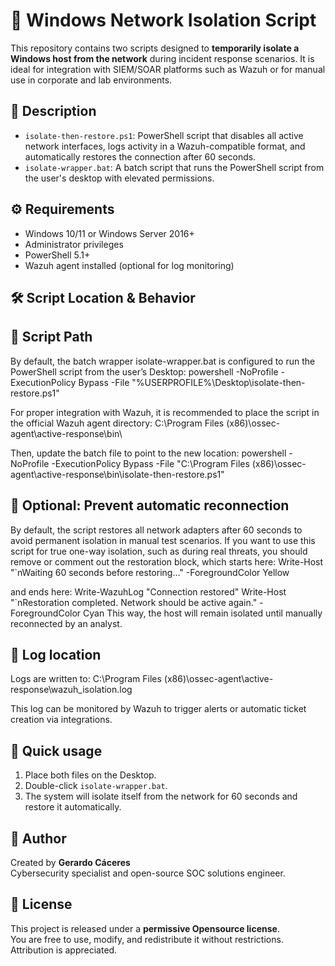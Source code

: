 # 🔐 Windows Network Isolation Script

This repository contains two scripts designed to **temporarily isolate a Windows host from the network** during incident response scenarios. It is ideal for integration with SIEM/SOAR platforms such as Wazuh or for manual use in corporate and lab environments.

## 📜 Description

- `isolate-then-restore.ps1`: PowerShell script that disables all active network interfaces, logs activity in a Wazuh-compatible format, and automatically restores the connection after 60 seconds.
- `isolate-wrapper.bat`: A batch script that runs the PowerShell script from the user's desktop with elevated permissions.

## ⚙️ Requirements

- Windows 10/11 or Windows Server 2016+
- Administrator privileges
- PowerShell 5.1+
- Wazuh agent installed (optional for log monitoring)

## 🛠️ Script Location & Behavior
## 📁 Script Path
By default, the batch wrapper isolate-wrapper.bat is configured to run the PowerShell script from the user’s Desktop:
powershell -NoProfile -ExecutionPolicy Bypass -File "%USERPROFILE%\Desktop\isolate-then-restore.ps1"

For proper integration with Wazuh, it is recommended to place the script in the official Wazuh agent directory:
C:\Program Files (x86)\ossec-agent\active-response\bin\

Then, update the batch file to point to the new location:
powershell -NoProfile -ExecutionPolicy Bypass -File "C:\Program Files (x86)\ossec-agent\active-response\bin\isolate-then-restore.ps1"

## 🔄 Optional: Prevent automatic reconnection
By default, the script restores all network adapters after 60 seconds to avoid permanent isolation in manual test scenarios.
If you want to use this script for true one-way isolation, such as during real threats, you should remove or comment out the restoration block, which starts here:
Write-Host "`nWaiting 60 seconds before restoring..." -ForegroundColor Yellow

and ends here:
Write-WazuhLog "Connection restored"
Write-Host "`nRestoration completed. Network should be active again." -ForegroundColor Cyan
This way, the host will remain isolated until manually reconnected by an analyst.


## 📂 Log location

Logs are written to: C:\Program Files (x86)\ossec-agent\active-response\wazuh_isolation.log

This log can be monitored by Wazuh to trigger alerts or automatic ticket creation via integrations.

## 🚀 Quick usage

1. Place both files on the Desktop.
2. Double-click `isolate-wrapper.bat`.
3. The system will isolate itself from the network for 60 seconds and restore it automatically.

## 👤 Author

Created by **Gerardo Cáceres**  
Cybersecurity specialist and open-source SOC solutions engineer.

## 📝 License

This project is released under a **permissive Opensource license**.  
You are free to use, modify, and redistribute it without restrictions. Attribution is appreciated.
